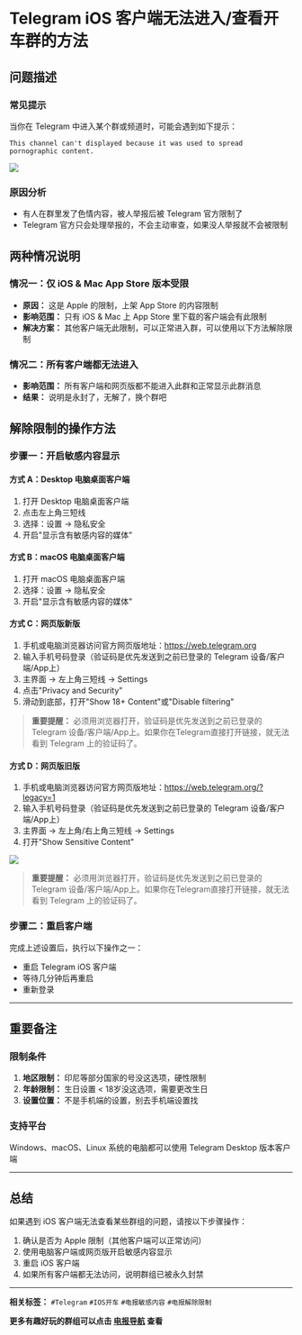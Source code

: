 # Telegram iOS 客户端无法进入/查看开车群的方法

## 问题描述

### 常见提示
当你在 Telegram 中进入某个群或频道时，可能会遇到如下提示：
```
This channel can't displayed because it was used to spread pornographic content.
```
![](https://cdn.jsdelivr.net/gh/itgoyo/PicGoRes@master/img20250703153218786.png)

### 原因分析
- 有人在群里发了色情内容，被人举报后被 Telegram 官方限制了
- Telegram 官方只会处理举报的，不会主动审查，如果没人举报就不会被限制

## 两种情况说明

### 情况一：仅 iOS & Mac App Store 版本受限
- **原因：** 这是 Apple 的限制，上架 App Store 的内容限制
- **影响范围：** 只有 iOS & Mac 上 App Store 里下载的客户端会有此限制
- **解决方案：** 其他客户端无此限制，可以正常进入群，可以使用以下方法解除限制

### 情况二：所有客户端都无法进入
- **影响范围：** 所有客户端和网页版都不能进入此群和正常显示此群消息
- **结果：** 说明是永封了，无解了，换个群吧

## 解除限制的操作方法

### 步骤一：开启敏感内容显示

#### 方式 A：Desktop 电脑桌面客户端
1. 打开 Desktop 电脑桌面客户端
2. 点击左上角三短线
3. 选择：设置 → 隐私安全
4. 开启"显示含有敏感内容的媒体"

#### 方式 B：macOS 电脑桌面客户端
1. 打开 macOS 电脑桌面客户端
2. 选择：设置 → 隐私安全
3. 开启"显示含有敏感内容的媒体"

#### 方式 C：网页版新版
1. 手机或电脑浏览器访问官方网页版地址：https://web.telegram.org
2. 输入手机号码登录（验证码是优先发送到之前已登录的 Telegram 设备/客户端/App上）
3. 主界面 → 左上角三短线 → Settings
4. 点击"Privacy and Security"
5. 滑动到底部，打开"Show 18+ Content"或"Disable filtering"

> **重要提醒：** 必须用浏览器打开，验证码是优先发送到之前已登录的 Telegram 设备/客户端/App上。如果你在Telegram直接打开链接，就无法看到 Telegram 上的验证码了。

#### 方式 D：网页版旧版
1. 手机或电脑浏览器访问官方网页版地址：https://web.telegram.org/?legacy=1
2. 输入手机号码登录（验证码是优先发送到之前已登录的 Telegram 设备/客户端/App上）
3. 主界面 → 左上角/右上角三短线 → Settings
4. 打开"Show Sensitive Content"

![](https://cdn.jsdelivr.net/gh/itgoyo/PicGoRes@master/img20250703153330317.png)

> **重要提醒：** 必须用浏览器打开，验证码是优先发送到之前已登录的 Telegram 设备/客户端/App上。如果你在Telegram直接打开链接，就无法看到 Telegram 上的验证码了。

### 步骤二：重启客户端
完成上述设置后，执行以下操作之一：
- 重启 Telegram iOS 客户端
- 等待几分钟后再重启
- 重新登录

---

## 重要备注

### 限制条件
1. **地区限制：** 印尼等部分国家的号没这选项，硬性限制
2. **年龄限制：** 生日设置 < 18岁没这选项，需要更改生日
3. **设置位置：** 不是手机端的设置，别去手机端设置找

### 支持平台
Windows、macOS、Linux 系统的电脑都可以使用 Telegram Desktop 版本客户端

---

## 总结

如果遇到 iOS 客户端无法查看某些群组的问题，请按以下步骤操作：
1. 确认是否为 Apple 限制（其他客户端可以正常访问）
2. 使用电脑客户端或网页版开启敏感内容显示
3. 重启 iOS 客户端
4. 如果所有客户端都无法访问，说明群组已被永久封禁

---

**相关标签：** `#Telegram` `#IOS开车` `#电报敏感内容` `#电报解除限制`

**更多有趣好玩的群组可以点击 [电报导航](https://dianbaodaohang.com) 查看**